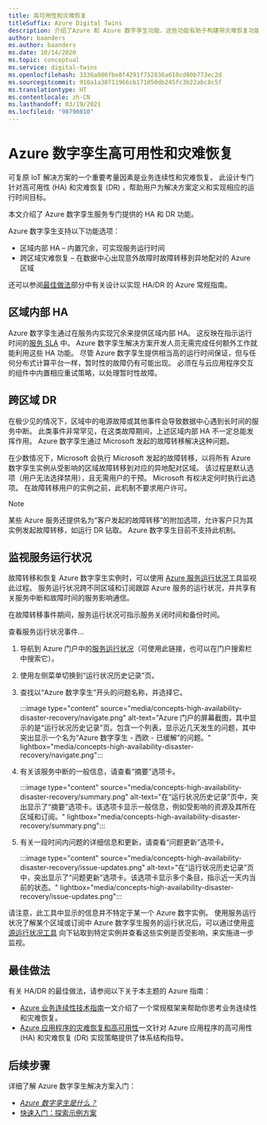 ```yaml
---
title: 高可用性和灾难恢复
titleSuffix: Azure Digital Twins
description: 介绍了Azure 和 Azure 数字孪生功能，这些功能有助于构建带灾难恢复功能的 Azure IoT 高可用性解决方案。
author: baanders
ms.author: baanders
ms.date: 10/14/2020
ms.topic: conceptual
ms.service: digital-twins
ms.openlocfilehash: 3336a086fbe8f4291f752836a610cd80b773ec2d
ms.sourcegitcommit: 910a1a38711966cb171050db245fc3b22abc8c5f
ms.translationtype: HT
ms.contentlocale: zh-CN
ms.lasthandoff: 03/19/2021
ms.locfileid: "98790810"
---
```

# <a name="azure-digital-twins-high-availability-and-disaster-recovery"></a>Azure 数字孪生高可用性和灾难恢复

可复原 IoT 解决方案的一个重要考量因素是业务连续性和灾难恢复。 此设计专门针对高可用性 (HA) 和灾难恢复 (DR) ，帮助用户为解决方案定义和实现相应的运行时间目标。

本文介绍了 Azure 数字孪生服务专门提供的 HA 和 DR 功能。

Azure 数字孪生支持以下功能选项：
* 区域内部 HA – 内置冗余，可实现服务运行时间
* 跨区域灾难恢复 – 在数据中心出现意外故障时故障转移到异地配对的 Azure 区域

还可以参阅[最佳做法](#best-practices)部分中有关设计以实现 HA/DR 的 Azure 常规指南。

## <a name="intra-region-ha"></a>区域内部 HA
 
Azure 数字孪生通过在服务内实现冗余来提供区域内部 HA。 这反映在指示运行时间的[服务 SLA](https://azure.microsoft.com/support/legal/sla/digital-twins) 中。 Azure 数字孪生解决方案开发人员无需完成任何额外工作就能利用这些 HA 功能。 尽管 Azure 数字孪生提供相当高的运行时间保证，但与任何分布式计算平台一样，暂时性的故障仍有可能出现。 必须在与云应用程序交互的组件中内置相应重试策略，以处理暂时性故障。

## <a name="cross-region-dr"></a>跨区域 DR

在极少见的情况下，区域中的电源故障或其他事件会导致数据中心遇到长时间的服务中断。 此类事件非常罕见，在这类故障期间，上述区域内部 HA 不一定总能发挥作用。 Azure 数字孪生通过 Microsoft 发起的故障转移解决这种问题。

在少数情况下，Microsoft 会执行 Microsoft 发起的故障转移，以将所有 Azure 数字孪生实例从受影响的区域故障转移到对应的异地配对区域。 该过程是默认选项（用户无法选择禁用），且无需用户的干预。 Microsoft 有权决定何时执行此选项。 在故障转移用户的实例之前，此机制不要求用户许可。

>[!NOTE]
> 某些 Azure 服务还提供名为“客户发起的故障转移”的附加选项，允许客户只为其实例发起故障转移，如运行 DR 钻取。 Azure 数字孪生目前不支持此机制。 

## <a name="monitor-service-health"></a>监视服务运行状况

故障转移和恢复 Azure 数字孪生实例时，可以使用 [Azure 服务运行状况](../service-health/service-health-overview.md)工具监视此过程。 服务运行状况跨不同区域和订阅跟踪 Azure 服务的运行状况，并共享有关服务中断和故障时间的服务影响通信。

在故障转移事件期间，服务运行状况可指示服务关闭时间和备份时间。

查看服务运行状况事件...
1. 导航到 Azure 门户中的[服务运行状况](https://portal.azure.com/?feature.customportal=false#blade/Microsoft_Azure_Health/AzureHealthBrowseBlade/serviceIssues)（可使用此链接，也可以在门户搜索栏中搜索它）。
1. 使用左侧菜单切换到“运行状况历史记录”页。
1. 查找以“Azure 数字孪生”开头的问题名称，并选择它。

    :::image type="content" source="media/concepts-high-availability-disaster-recovery/navigate.png" alt-text="Azure 门户的屏幕截图，其中显示的是“运行状况历史记录”页。包含一个列表，显示近几天发生的问题，其中突出显示一个名为“Azure 数字孪生 - 西欧 - 已缓解”的问题。" lightbox="media/concepts-high-availability-disaster-recovery/navigate.png":::

1. 有关该服务中断的一般信息，请查看“摘要”选项卡。

    :::image type="content" source="media/concepts-high-availability-disaster-recovery/summary.png" alt-text="在“运行状况历史记录”页中，突出显示了“摘要”选项卡。该选项卡显示一般信息，例如受影响的资源及其所在区域和订阅。" lightbox="media/concepts-high-availability-disaster-recovery/summary.png":::
1. 有关一段时间内问题的详细信息和更新，请查看“问题更新”选项卡。

    :::image type="content" source="media/concepts-high-availability-disaster-recovery/issue-updates.png" alt-text="在“运行状况历史记录”页中，突出显示了“问题更新”选项卡。该选项卡显示多个条目，指示近一天内当前的状态。" lightbox="media/concepts-high-availability-disaster-recovery/issue-updates.png":::


请注意，此工具中显示的信息并不特定于某一个 Azure 数字实例。 使用服务运行状况了解某个区域或订阅中 Azure 数字孪生服务的运行状况后，可以通过使用[资源运行状况工具](troubleshoot-resource-health.md) 向下钻取到特定实例并查看这些实例是否受影响，来实施进一步监视。

## <a name="best-practices"></a>最佳做法

有关 HA/DR 的最佳做法，请参阅以下关于本主题的 Azure 指南： 
* [Azure 业务连续性技术指南](/azure/architecture/framework/resiliency/overview)一文介绍了一个常规框架来帮助你思考业务连续性和灾难恢复。 
* [Azure 应用程序的灾难恢复和高可用性](/azure/architecture/framework/resiliency/backup-and-recovery)一文针对 Azure 应用程序的高可用性 (HA) 和灾难恢复 (DR) 实现策略提供了体系结构指导。

## <a name="next-steps"></a>后续步骤 

详细了解 Azure 数字孪生解决方案入门：
 
* [*Azure 数字孪生是什么？*](overview.md)
* [快速入门：探索示例方案](quickstart-adt-explorer.md)